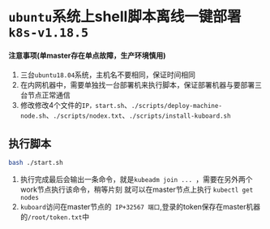 # `ubuntu`系统上shell脚本离线一键部署`k8s-v1.18.5`

#### 注意事项(单master存在单点故障，生产环境慎用)
1.  三台`ubuntu18.04`系统，主机名不要相同，保证时间相同
2.  在内网机器中，需要单独找一台部署机来执行脚本，保证部署机器与要部署三台节点正常通信
3.  修改修改4个文件的`IP，start.sh`、`./scripts/deploy-machine-node.sh`、`./scripts/nodex.txt`、`./scripts/install-kuboard.sh`



## 执行脚本

```bash
bash ./start.sh
```

1. 执行完成最后会输出一条命令，就是`kubeadm join ... `，需要在另外两个work节点执行该命令，稍等片刻
   就可以在master节点上执行 `kubectl get nodes`
2. `kuboard`访问在master节点的` IP+32567 端口`,登录的token保存在master机器的`/root/token.txt`中